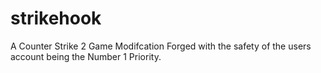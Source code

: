# strikehook
A Counter Strike 2 Game Modifcation Forged with the safety of the users account being the Number 1 Priority.
